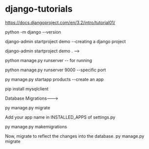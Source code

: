 # django-tutorials

https://docs.djangoproject.com/en/3.2/intro/tutorial01/

python -m django --version

django-admin startproject demo  --creating a django project

django-admin startproject demo .    --> 

python manage.py runserver -- for running

python manage.py runserver 9000 --specific port

py manage.py startapp products --create an app

pip install mysqlclient

Database  Migrations--->

py manage.py migrate   


Add your app name in INSTALLED_APPS of settings.py

py manage.py makemigrations <appname>

Now, migrate to reflect the changes into the database.
py manage.py migrate  

